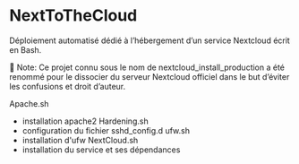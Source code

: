 # NextToTheCloud

Déploiement automatisé dédié à l’hébergement d’un service Nextcloud écrit en Bash.

📢 Note: Ce projet connu sous le nom de nextcloud_install_production a été renommé pour le dissocier du serveur Nextcloud officiel dans le but d’éviter les confusions et droit d’auteur.


Apache.sh
 - installation apache2
Hardening.sh 
 - configuration du fichier sshd_config.d
ufw.sh
 - installation d'ufw
NextCloud.sh
 - installation du service et ses dépendances
